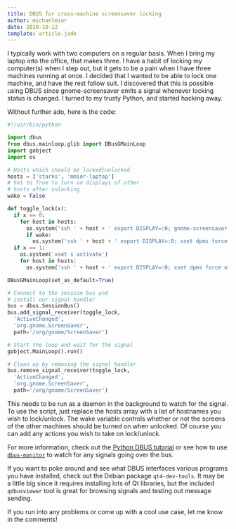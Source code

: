 ```yaml
---
title: DBUS for cross-machine screensaver locking
author: michaelmior
date: 2010-10-12
template: article.jade
---
```

I typically work with two computers on a regular basis.
When I bring my laptop into the office, that makes three.
I have a habit of locking my computer(s) when I step out, but it gets to be a pain when I have three machines running at once.
I decided that I wanted to be able to lock one machine, and have the rest follow suit.
I discovered that this is possible using DBUS since gnome-screensaver emits a signal whenever locking status is changed.
I turned to my trusty Python, and started hacking away.

Without further ado, here is the code:

~~~ python
#!/usr/bin/python

import dbus
from dbus.mainloop.glib import DBusGMainLoop
import gobject
import os

# Hosts which should be locked/unlocked
hosts = ['starks', 'mmior-laptop']
# Set to True to turn on displays of other
# hosts after unlocking
wake = False

def toggle_lock(x):
  if x == 0:
    for host in hosts:
      os.system('ssh ' + host + ' export DISPLAY=:0; gnome-screensaver-command -d')
      if wake:
        os.system('ssh ' + host + ' export DISPLAY=:0; xset dpms force on; gnome-screensaver-command -d')
  if x == 1:
    os.system('xset s activate')
    for host in hosts:
      os.system('ssh ' + host + ' export DISPLAY=:0; xset dpms force off; gnome-screensaver-command -l')

DBusGMainLoop(set_as_default=True)

# Connect to the session bus and
# install our signal handler
bus = dbus.SessionBus()
bus.add_signal_receiver(toggle_lock,
  'ActiveChanged',
  'org.gnome.ScreenSaver',
  path='/org/gnome/ScreenSaver')

# Start the loop and wait for the signal
gobject.MainLoop().run()

# Clean up by removing the signal handler
bus.remove_signal_receiver(toggle_lock,
  'ActiveChanged',
  'org.gnome.ScreenSaver',
  path='/org/gnome/ScreenSaver')
~~~

This needs to be run as a daemon in the background to watch for the signal.
To use the script, just replace the hosts array with a list of hostnames you wish to lock/unlock.
The wake variable controls whether or not the screens of the other machines should be turned on when unlocked.
Of course you can add any actions you wish to take on lock/unlock.

For more information, check out the [Python DBUS tutorial](http://dbus.freedesktop.org/doc/dbus-python/doc/tutorial.html) or see how to use [`dbus-monitor`](http://linux.die.net/man/1/dbus-monitor) to watch for any signals going over the bus.

If you want to poke around and see what DBUS interfaces various programs you have installed, check out the Debian package `qt4-dev-tools`.
It may be a little big since it requires installing lots of Qt libraries, but the included `qdbusviewer` tool is great for browsing signals and testing out message sending.

If you run into any problems or come up with a cool use case, let me know in the comments!
